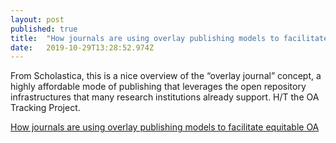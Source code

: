 ```yaml
---
layout: post 
published: true
title:  "How journals are using overlay publishing models to facilitate equitable OA" 
date:   2019-10-29T13:28:52.974Z 
---
```


From Scholastica, this is a nice overview of the “overlay journal” concept, a highly affordable mode of publishing that leverages the open repository infrastructures that many research institutions already support. H/T the OA Tracking Project.

[How journals are using overlay publishing models to facilitate equitable OA](https://blog.scholasticahq.com/post/journals-using-overlay-publishing-models-equitable-oa/)
